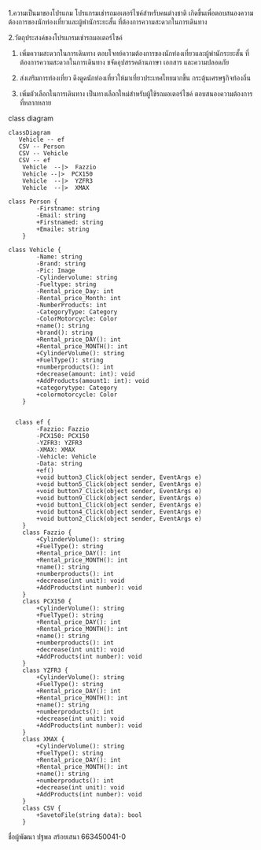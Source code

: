 1.ความเป็นมาของโปรแกม
โปรแกรมเช่ารถมอเตอร์ไซค์สำหรับคนต่างชาติ เกิดขึ้นเพื่อตอบสนองความต้องการของนักท่องเที่ยวและผู้พำนักระยะสั้น ที่ต้องการความสะดวกในการเดินทาง

2.วัตถุประสงค์ของโปรแกรมเช่ารถมอเตอร์ไซค์

1. เพิ่มความสะดวกในการเดินทาง
ตอบโจทย์ความต้องการของนักท่องเที่ยวและผู้พำนักระยะสั้น ที่ต้องการความสะดวกในการเดินทาง
ขจัดอุปสรรคด้านภาษา เอกสาร และความปลอดภัย

2. ส่งเสริมการท่องเที่ยว
ดึงดูดนักท่องเที่ยวให้มาเที่ยวประเทศไทยมากขึ้น
กระตุ้นเศรษฐกิจท้องถิ่น

3. เพิ่มตัวเลือกในการเดินทาง
เป็นทางเลือกใหม่สำหรับผู้ใช้รถมอเตอร์ไซค์
ตอบสนองความต้องการที่หลากหลาย

class diagram

```mermaid
classDiagram
   Vehicle -- ef
   CSV -- Person
   CSV -- Vehicle
   CSV -- ef
    Vehicle  --|>  Fazzio 
    Vehicle --|>  PCX150
    Vehicle  --|>  YZFR3
    Vehicle  --|>  XMAX

class Person {
        -Firstname: string
        -Email: string
        +Firstnamed: string
        +Emaile: string
    }

class Vehicle {
        -Name: string
        -Brand: string
        -Pic: Image
        -Cylindervolume: string
        -Fueltype: string
        -Rental_price_Day: int
        -Rental_price_Month: int
        -NumberProducts: int
        -CategoryType: Category
        -ColorMotorcycle: Color
        +name(): string
        +brand(): string
        +Rental_price_DAY(): int
        +Rental_price_MONTH(): int
        +CylinderVolume(): string
        +FuelType(): string
        +numberproducts(): int
        +decrease(amount: int): void
        +AddProducts(amount1: int): void
        +categorytype: Category
        +colormotorcycle: Color
    }


  class ef {
        -Fazzio: Fazzio
        -PCX150: PCX150
        -YZFR3: YZFR3
        -XMAX: XMAX
        -Vehicle: Vehicle
        -Data: string
        +ef()
        +void button3_Click(object sender, EventArgs e)
        +void button5_Click(object sender, EventArgs e)
        +void button7_Click(object sender, EventArgs e)
        +void button9_Click(object sender, EventArgs e)
        +void button1_Click(object sender, EventArgs e)
        +void button4_Click(object sender, EventArgs e)
        +void button2_Click(object sender, EventArgs e)
    }
    class Fazzio {
        +CylinderVolume(): string
        +FuelType(): string
        +Rental_price_DAY(): int
        +Rental_price_MONTH(): int
        +name(): string
        +numberproducts(): int
        +decrease(int unit): void
        +AddProducts(int number): void
    }
    class PCX150 {
        +CylinderVolume(): string
        +FuelType(): string
        +Rental_price_DAY(): int
        +Rental_price_MONTH(): int
        +name(): string
        +numberproducts(): int
        +decrease(int unit): void
        +AddProducts(int number): void
    }
    class YZFR3 {
        +CylinderVolume(): string
        +FuelType(): string
        +Rental_price_DAY(): int
        +Rental_price_MONTH(): int
        +name(): string
        +numberproducts(): int
        +decrease(int unit): void
        +AddProducts(int number): void
    }
    class XMAX {
        +CylinderVolume(): string
        +FuelType(): string
        +Rental_price_DAY(): int
        +Rental_price_MONTH(): int
        +name(): string
        +numberproducts(): int
        +decrease(int unit): void
        +AddProducts(int number): void
    }
    class CSV {
        +SavetoFile(string data): bool
    }
```
ชื่อผู้พัฒนา ปฐพล สร้อยเสนา 663450041-0
